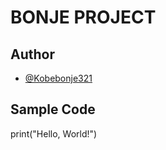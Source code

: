 # BONJE PROJECT


## Author
- [@Kobebonje321](https://github.com/Kobebonje321)

## Sample Code
print("Hello, World!")



